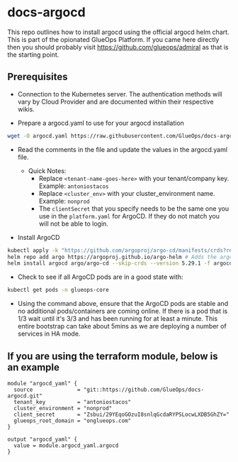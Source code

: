 # docs-argocd

This repo outlines how to install argocd using the official argocd helm chart. This is part of the opionated GlueOps Platform. If you came here directly then you should probably visit https://github.com/glueops/admiral as that is the starting point.

## Prerequisites

- Connection to the Kubernetes server. The authentication methods will vary by Cloud Provider and are documented within their respective wikis.

- Prepare a argocd.yaml to use for your argocd installation
  
```bash
wget -O argocd.yaml https://raw.githubusercontent.com/GlueOps/docs-argocd/main/argocd.yaml.tpl
```

- Read the comments in the file and update the values in the argocd.yaml file.
  - Quick Notes:
    - Replace `<tenant-name-goes-here>` with your tenant/company key. Example: `antoniostacos`
    - Replace `<cluster_env>` with your cluster_environment name. Example: `nonprod`
    - The `clientSecret` that you specify needs to be the same one you use in the `platform.yaml` for ArgoCD. If they do not match you will not be able to login.

- Install ArgoCD

```bash
kubectl apply -k "https://github.com/argoproj/argo-cd/manifests/crds?ref=v2.6.7" # You need to install the CRD's that match the version of the app in the helm chart.
helm repo add argo https://argoproj.github.io/argo-helm # Adds the argo helm repository to your local environment
helm install argocd argo/argo-cd --skip-crds --version 5.29.1 -f argocd.yaml --namespace=glueops-core --create-namespace #this command includes --skip-crds but the way the chart works we also have a value we need to set to false so that the CRD's do not work. This value is in the argocd.yaml
```

- Check to see if all ArgoCD pods are in a good state with: 

```bash
kubectl get pods -n glueops-core
```

- Using the command above, ensure that the ArgoCD pods are stable and no additional pods/containers are coming online. If there is a pod that is 1/3 wait until it's 3/3 and has been running for at least a minute. This entire bootstrap can take about 5mins as we are deploying a number of services in HA mode.

## If you are using the terraform module, below is an example

```hcl
module "argocd_yaml" {
  source              = "git::https://github.com/GlueOps/docs-argocd.git"
  tenant_key          = "antoniostacos"
  cluster_environment = "nonprod"
  client_secret       = "Zsbui/29YEqoGOzuI8snlqGcdaRYPSLocwLXDB5GhZY="
  glueops_root_domain = "onglueops.com"
}

output "argocd_yaml" {
  value = module.argocd_yaml.argocd
}
```
